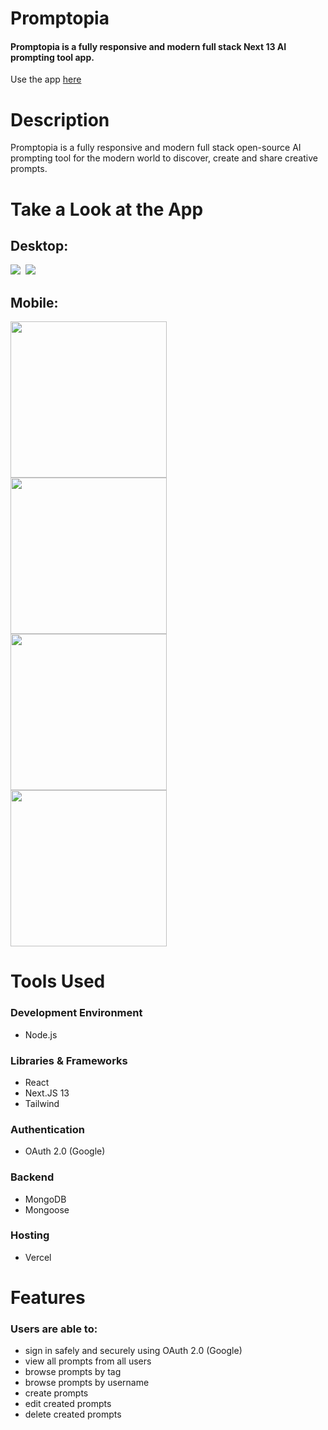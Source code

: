 # Promptopia

#### Promptopia is a fully responsive and modern full stack Next 13 AI prompting tool app.

Use the app [here](https://promptopia-xi-one.vercel.app)

# Description
Promptopia is a fully responsive and modern full stack open-source AI prompting tool for the modern world to discover, create and share creative prompts.

 
# Take a Look at the App

## Desktop:

<kbd>
<img src="readme-images/desktop_ecomapp.png" />
</kbd>

<kbd>
<img src="readme-images/desktop_ecomapp2.png" />
</kbd>

## Mobile:

<kbd>
<img src="readme-images/ecomapp_mobile.png" width="250"/>
</kbd>

<kbd>
<img src="readme-images/ecomapp_mobile2.png" width="250"/>
</kbd>

<kbd>
<img src="readme-images/ecomapp_mobile3.png" width="250"/>
</kbd>

<kbd>
<img src="readme-images/ecomapp_mobile4.png" width="250"/>
</kbd>

# Tools Used

### Development Environment
* Node.js

### Libraries & Frameworks
* React 
* Next.JS 13
* Tailwind

### Authentication
* OAuth 2.0 (Google)

### Backend
* MongoDB
* Mongoose

### Hosting 
* Vercel

# Features

### Users are able to:

* sign in safely and securely using OAuth 2.0 (Google)
* view all prompts from all users
* browse prompts by tag
* browse prompts by username
* create prompts
* edit created prompts
* delete created prompts
